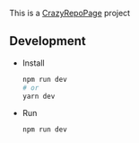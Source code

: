 This is a [CrazyRepoPage](https://crazyrepopage.vercel.app) project

## Development

- Install

  ```bash
  npm run dev
  # or
  yarn dev
  ```

- Run

  ```bash
  npm run dev
  ```
